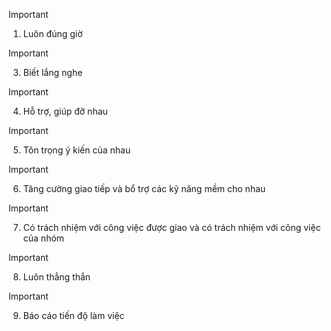> [!important]  
> 1. Luôn đúng giờ  
  
> [!important]  
> 3. Biết lắng nghe  
  
> [!important]  
> 4. Hỗ trợ, giúp đỡ nhau  
  
> [!important]  
> 5. Tôn trọng ý kiến của nhau  
  
> [!important]  
> 6. Tăng cường giao tiếp và bổ trợ các kỹ năng mềm cho nhau  
  
> [!important]  
> 7. Có trách nhiệm với công việc được giao và có trách nhiệm với công việc của nhóm  
  
> [!important]  
> 8. Luôn thẳng thắn  
  
> [!important]  
> 9. Báo cáo tiến độ làm việc